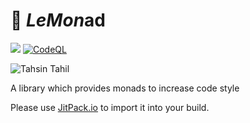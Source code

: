 # :lemon: *LeMon*ad

[![](https://jitpack.io/v/jasjisdo/lemonad.svg)](https://jitpack.io/#jasjisdo/lemonad)
[![CodeQL](https://github.com/jasjisdo/lemonad/actions/workflows/codeql-analysis.yml/badge.svg?branch=main)](https://github.com/jasjisdo/lemonad/actions/workflows/codeql-analysis.yml)

![Tahsin Tahil](https://cdn0.iconfinder.com/data/icons/shift-free/32/Lemon-256.png)

A library which provides monads to increase code style

Please use [JitPack.io](https://jitpack.io/#jasjisdo/lemonad/master) to import it into your build. 
